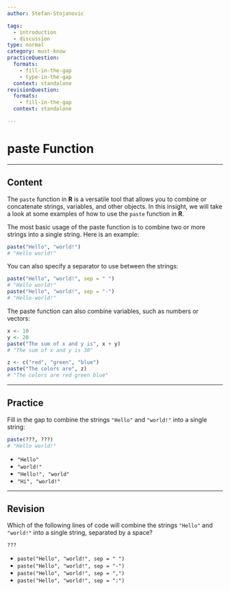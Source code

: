 ```yaml
---
author: Stefan-Stojanovic

tags:
  - introduction
  - discussion
type: normal
category: must-know
practiceQuestion:
  formats:
    - fill-in-the-gap
    - type-in-the-gap
  context: standalone
revisionQuestion:
  formats:
    - fill-in-the-gap
  context: standalone

---
```


# paste Function

---

## Content

The `paste` function in **R** is a versatile tool that allows you to combine or concatenate strings, variables, and other objects. In this insight, we will take a look at some examples of how to use the `paste` function in **R**.

The most basic usage of the paste function is to combine two or more strings into a single string. Here is an example:
```r
paste("Hello", "world!")  
# "Hello world!"
```

You can also specify a separator to use between the strings:
```r
paste("Hello", "world!", sep = " ")  
# "Hello world!"
paste("Hello", "world!", sep = "-") 
# "Hello-world!"
```

The paste function can also combine variables, such as numbers or vectors:
```r
x <- 10
y <- 20
paste("The sum of x and y is", x + y)  
# "The sum of x and y is 30"

z <- c("red", "green", "blue")
paste("The colors are", z)  
# "The colors are red green blue"
```



---
## Practice

Fill in the gap to combine the strings `"Hello"` and `"world!"` into a single string:

```r
paste(???, ???)
# "Hello world!"
```

- `"Hello"`
- `"world!"`
- `"Hello!", "world"`
- `"Hi", "world!"`

---
## Revision

Which of the following lines of code will combine the strings `"Hello"` and `"world!"` into a single string, separated by a space?

```r
???
```

- `paste("Hello", "world!", sep = " ")`
- `paste("Hello", "world!", sep = "-")`
- `paste("Hello", "world!", sep = ",")`
- `paste("Hello", "world!", sep = ":")`


